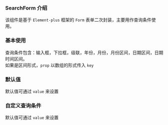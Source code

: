 ### SearchForm 介绍
该组件是基于 `Element-plus` 框架的 `Form` 表单二次封装，主要用作查询条件使用。

### 基本使用
查询条件包含：输入框，下拉框，级联，年份，月份，月份区间，日期区间，日期时间区间。  
如果是区间形式，`prop` 以数组的形式传入 `key`
<preview path="../examples/searchForm/base.vue"></preview>

### 默认值
默认值可通过 `value` 来设置
<preview path="../examples/searchForm/defaultValue.vue"></preview>

### 自定义查询条件
默认值可通过 `value` 来设置
<preview path="../examples/searchForm/custom.vue"></preview>